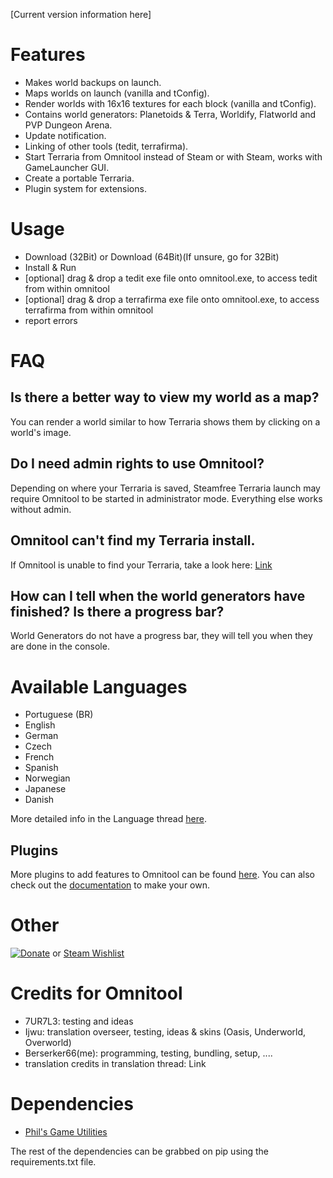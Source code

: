[Current version information here]

Features
========
* Makes world backups on launch.
* Maps worlds on launch (vanilla and tConfig).
* Render worlds with 16x16 textures for each block (vanilla and tConfig).
* Contains world generators: Planetoids & Terra, Worldify, Flatworld and PVP Dungeon Arena.
* Update notification.
* Linking of other tools (tedit, terrafirma).
* Start Terraria from Omnitool instead of Steam or with Steam, works with GameLauncher GUI.
* Create a portable Terraria.
* Plugin system for extensions.

Usage
=====

* Download (32Bit) or Download (64Bit)(If unsure, go for 32Bit)
* Install & Run
* [optional] drag & drop a tedit exe file onto omnitool.exe, to access tedit from within omnitool
* [optional] drag & drop a terrafirma exe file onto omnitool.exe, to access terrafirma from within omnitool
* report errors

FAQ
===
Is there a better way to view my world as a map?
------------------------------------------------
You can render a world similar to how Terraria shows them by clicking on a world's image.

Do I need admin rights to use Omnitool?
---------------------------------------
Depending on where your Terraria is saved, Steamfree Terraria launch may require Omnitool to be started in administrator mode. Everything else works without admin.

Omnitool can't find my Terraria install.
----------------------------------------
If Omnitool is unable to find your Terraria, take a look here: [Link](http://www.terrariaonline.com/threads/omnitool-world-mapping-backups-creation-and-more-released.61654/page-19#post-1501847)

How can I tell when the world generators have finished? Is there a progress bar?
--------------------------------------------------------------------------------
World Generators do not have a progress bar, they will tell you when they are done in the console.

Available Languages
===================

* Portuguese (BR)
* English
* German
* Czech
* French
* Spanish
* Norwegian
* Japanese
* Danish

More detailed info in the Language thread [here](http://www.terrariaonline.com/threads/omnitool-language-thread.62981/).

Plugins
-------
More plugins to add features to Omnitool can be found [here](http://www.terrariaonline.com/threads/omnitool-plugin-compendium.82677/#post-1625952).
You can also check out the [documentation](http://www.terrariaonline.com/threads/omnitool-plugin-system-documentation.80960/) to make your own.

Other
=====
[![Donate](https://www.paypalobjects.com/en_US/i/btn/btn_donate_LG.gif)](https://www.paypal.com/cgi-bin/webscr?cmd=_s-xclick&hosted_button_id=JBZM8LFAGDK4N) or [Steam Wishlist](http://steamcommunity.com/profiles/76561198041949197/wishlist/)



Credits for Omnitool
====================
* 7UR7L3: testing and ideas
* Ijwu: translation overseer, testing, ideas & skins (Oasis, Underworld, Overworld)
* Berserker66(me): programming, testing, bundling, setup, ....
* translation credits in translation thread: Link

Dependencies
============

* [Phil's Game Utilities](http://www.pygame.org/project-PGU+-+Phil's+pyGame+Utilities-108-.html)

The rest of the dependencies can be grabbed on pip using the requirements.txt file.
